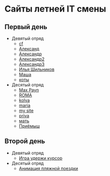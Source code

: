 # Сайты летней IT смены
## Первый день
* Девятый отряд 
  + [cf ](https://pylearn2017.github.io/summer/first/cf/CF.html)
  + [Александ ](https://pylearn2017.github.io/summer/first/Александ/Сайт.html)
  + [Александр ](https://pylearn2017.github.io/summer/first/Александр/сайт.html)
  + [Александр2 ](https://pylearn2017.github.io/summer/first/Александр2/САЙТ.html)
  + [Александр3 ](https://pylearn2017.github.io/summer/first/Александр3/сайт.html)
  + [Илья Шильников ](https://pylearn2017.github.io/summer/first/Илья%20Шильников/cайт.html)
  + [Маша ](https://pylearn2017.github.io/summer/first/Маша/Сайт.html)
  + [коты ](https://pylearn2017.github.io/summer/first/коты/сайт.html)
* Десятый отряд
  + [Max Payn](https://pylearn2017.github.io/summer/first/Max%20Payn/website.html)
  + [ROMA ](https://pylearn2017.github.io/summer/first/ROMA/website.html)
  + [kolya ](https://pylearn2017.github.io/summer/first/kolya/website.html)
  + [maria ](https://pylearn2017.github.io/summer/first/maria/website.html)
  + [my site ](https://pylearn2017.github.io/summer/first/my%20site/website.html)
  + [priva ](https://pylearn2017.github.io/summer/first/priva/website.html)
  + [мать ](https://pylearn2017.github.io/summer/first/мать/website.html)
  + [Приёмыш ](https://pylearn2017.github.io/summer/first/Приёмыш/website.html)
## Второй день
* Девятый отряд 
  + [Игра удержи курсор](https://pylearn2017.github.io/summer/second/Девятый/assets/index.html)
* Десятый отряд
  + [Анимация пляжной поездки](https://pylearn2017.github.io/summer/second/Десятый/assets/index.html)

